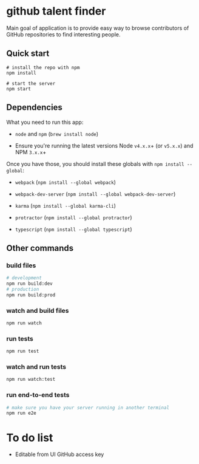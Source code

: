# github talent finder

Main goal of application  is to provide easy way to browse contributors of  GitHub repositories to find interesting people.


## Quick start

```shell
# install the repo with npm
npm install

# start the server
npm start
```


## Dependencies
What you need to run this app:
* `node` and `npm` (`brew install node`)

* Ensure you're running the latest versions Node `v4.x.x`+ (or `v5.x.x`) and NPM `3.x.x`+


Once you have those, you should install these globals with `npm install --global`:
* `webpack` (`npm install --global webpack`)

* `webpack-dev-server` (`npm install --global webpack-dev-server`)

* `karma` (`npm install --global karma-cli`)

* `protractor` (`npm install --global protractor`)

* `typescript` (`npm install --global typescript`)



## Other commands

### build files
```bash
# development
npm run build:dev
# production
npm run build:prod
```


### watch and build files
```bash
npm run watch
```

### run tests
```bash
npm run test
```

### watch and run tests
```bash
npm run watch:test
```

### run end-to-end tests
```bash
# make sure you have your server running in another terminal
npm run e2e
```

# To do list #
* Editable from UI GitHub access key